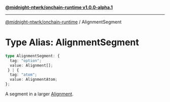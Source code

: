 [**@midnight-ntwrk/onchain-runtime v1.0.0-alpha.1**](../README.md)

***

[@midnight-ntwrk/onchain-runtime](../globals.md) / AlignmentSegment

# Type Alias: AlignmentSegment

```ts
type AlignmentSegment: {
  tag: "option";
  value: Alignment[];
 } | {
  tag: "atom";
  value: AlignmentAtom;
};
```

A segment in a larger [Alignment](Alignment.md).

